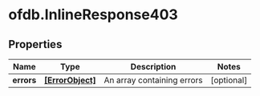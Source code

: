 # ofdb.InlineResponse403

## Properties

Name | Type | Description | Notes
------------ | ------------- | ------------- | -------------
**errors** | [**[ErrorObject]**](ErrorObject.md) | An array containing errors | [optional] 


